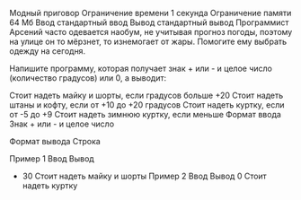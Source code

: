 Модный приговор
Ограничение времени	1 секунда
Ограничение памяти	64 Мб
Ввод	стандартный ввод
Вывод	стандартный вывод
Программист Арсений часто одевается наобум, не учитывая прогноз погоды, поэтому на улице он то мёрзнет, то изнемогает от жары. Помогите ему выбрать одежду на сегодня.

Напишите программу, которая получает знак + или - и целое число (количество градусов) или 0, а выводит:

Стоит надеть майку и шорты, если градусов больше +20
Стоит надеть штаны и кофту, если от +10 до +20 градусов
Стоит надеть куртку, если от -5 до +9
Стоит надеть зимнюю куртку, если меньше
Формат ввода
Знак + или - и целое число

Формат вывода
Строка

Пример 1
Ввод	Вывод
+ 30
Стоит надеть майку и шорты
Пример 2
Ввод	Вывод
0
Стоит надеть куртку